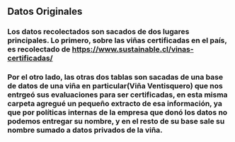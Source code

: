 ## Datos Originales

### Los datos recolectados son sacados de dos lugares principales. Lo primero, sobre las viñas certificadas en el país, es recolectado de https://www.sustainable.cl/vinas-certificadas/ 

### Por el otro lado, las otras dos tablas son sacadas de una base de datos de una viña en particular(Viña Ventisquero) que nos entrgeó sus evaluaciones para ser certificadas, en esta misma carpeta agregué un pequeño extracto de esa información, ya que por políticas internas de la empresa que donó los datos no podemos entregar su nombre, y en el resto de su base sale su nombre sumado a datos privados de la viña.